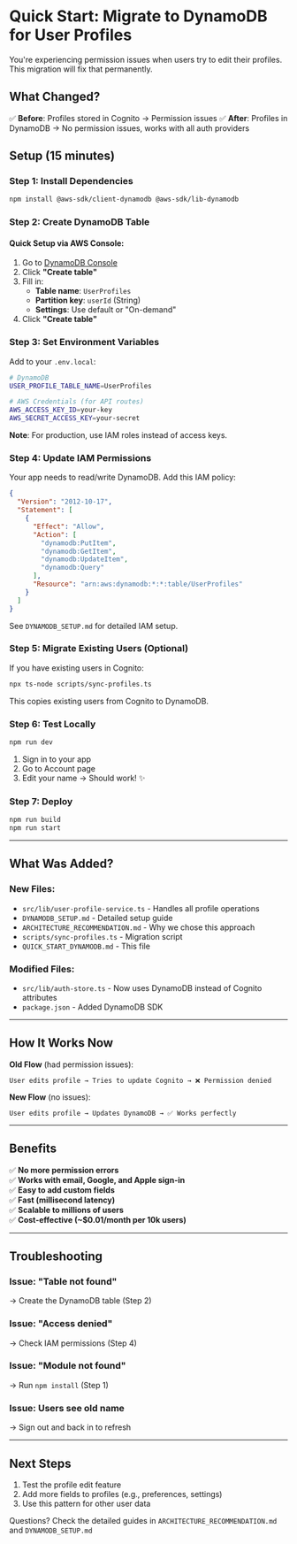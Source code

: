 # Quick Start: Migrate to DynamoDB for User Profiles

You're experiencing permission issues when users try to edit their profiles. This migration will fix that permanently.

## What Changed?

✅ **Before**: Profiles stored in Cognito → Permission issues
✅ **After**: Profiles in DynamoDB → No permission issues, works with all auth providers

## Setup (15 minutes)

### Step 1: Install Dependencies

```bash
npm install @aws-sdk/client-dynamodb @aws-sdk/lib-dynamodb
```

### Step 2: Create DynamoDB Table

#### Quick Setup via AWS Console:
1. Go to [DynamoDB Console](https://console.aws.amazon.com/dynamodb/)
2. Click **"Create table"**
3. Fill in:
   - **Table name**: `UserProfiles`
   - **Partition key**: `userId` (String)
   - **Settings**: Use default or "On-demand"
4. Click **"Create table"**

### Step 3: Set Environment Variables

Add to your `.env.local`:

```bash
# DynamoDB
USER_PROFILE_TABLE_NAME=UserProfiles

# AWS Credentials (for API routes)
AWS_ACCESS_KEY_ID=your-key
AWS_SECRET_ACCESS_KEY=your-secret
```

**Note**: For production, use IAM roles instead of access keys.

### Step 4: Update IAM Permissions

Your app needs to read/write DynamoDB. Add this IAM policy:

```json
{
  "Version": "2012-10-17",
  "Statement": [
    {
      "Effect": "Allow",
      "Action": [
        "dynamodb:PutItem",
        "dynamodb:GetItem",
        "dynamodb:UpdateItem",
        "dynamodb:Query"
      ],
      "Resource": "arn:aws:dynamodb:*:*:table/UserProfiles"
    }
  ]
}
```

See `DYNAMODB_SETUP.md` for detailed IAM setup.

### Step 5: Migrate Existing Users (Optional)

If you have existing users in Cognito:

```bash
npx ts-node scripts/sync-profiles.ts
```

This copies existing users from Cognito to DynamoDB.

### Step 6: Test Locally

```bash
npm run dev
```

1. Sign in to your app
2. Go to Account page
3. Edit your name → Should work! ✨

### Step 7: Deploy

```bash
npm run build
npm run start
```

---

## What Was Added?

### New Files:
- `src/lib/user-profile-service.ts` - Handles all profile operations
- `DYNAMODB_SETUP.md` - Detailed setup guide
- `ARCHITECTURE_RECOMMENDATION.md` - Why we chose this approach
- `scripts/sync-profiles.ts` - Migration script
- `QUICK_START_DYNAMODB.md` - This file

### Modified Files:
- `src/lib/auth-store.ts` - Now uses DynamoDB instead of Cognito attributes
- `package.json` - Added DynamoDB SDK

---

## How It Works Now

**Old Flow** (had permission issues):
```
User edits profile → Tries to update Cognito → ❌ Permission denied
```

**New Flow** (no issues):
```
User edits profile → Updates DynamoDB → ✅ Works perfectly
```

---

## Benefits

✅ **No more permission errors**  
✅ **Works with email, Google, and Apple sign-in**  
✅ **Easy to add custom fields**  
✅ **Fast (millisecond latency)**  
✅ **Scalable to millions of users**  
✅ **Cost-effective (~$0.01/month per 10k users)**  

---

## Troubleshooting

### Issue: "Table not found"
→ Create the DynamoDB table (Step 2)

### Issue: "Access denied"
→ Check IAM permissions (Step 4)

### Issue: "Module not found"
→ Run `npm install` (Step 1)

### Issue: Users see old name
→ Sign out and back in to refresh

---

## Next Steps

1. Test the profile edit feature
2. Add more fields to profiles (e.g., preferences, settings)
3. Use this pattern for other user data

Questions? Check the detailed guides in `ARCHITECTURE_RECOMMENDATION.md` and `DYNAMODB_SETUP.md`



